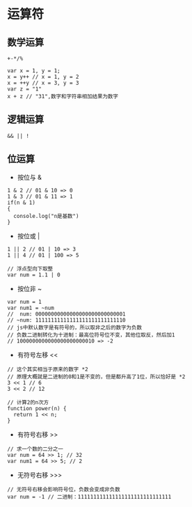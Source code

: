 # 运算符

## 数学运算

```
+-*/%
```

```
var x = 1, y = 1;
x = y++ // x = 1, y = 2
x = ++y // x = 3, y = 3
var z = "1"
x + z // "31",数字和字符串相加结果为数字
```

## 逻辑运算

```
&& || !
```

## 位运算

- 按位与 &

```
1 & 2 // 01 & 10 => 0
1 & 3 // 01 & 11 => 1
if(n & 1)
{
  console.log("n是基数")
}
```

- 按位或 |

```
1 || 2 // 01 | 10 => 3
1 || 4 // 01 | 100 => 5

// 浮点型向下取整
var num = 1.1 | 0
```

- 按位非 ~

```
var num = 1
var num1 = ~num
//  num: 00000000000000000000000000001
// ~num: 11111111111111111111111111110
// js中默认数字是有符号的，所以取非之后的数字为负数
// 负数二进制转化为十进制：最高位符号位不变，其他位取反，然后加1
// 1000000000000000000000010 => -2
```

- 有符号左移 <<

```
// 这个其实相当于原来的数字 *2
// 原理大概就是二进制的0和1是不变的，但是都升高了1位，所以恰好是 *2
3 << 1 // 6
3 << 2 // 12

// 计算2的n次方
function power(n) {
  return 1 << n;
}
```

- 有符号右移 >>

```
// 求一个数的二分之一
var num = 64 >> 1; // 32
var num1 = 64 >> 5; // 2
```

- 无符号右移 >>>

```
// 无符号右移会影响符号位，负数会变成非负数
var num = -1 // 二进制：111111111111111111111111111111
```


